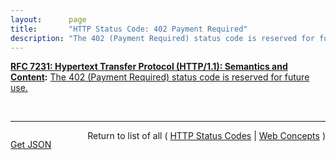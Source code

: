 ```yaml
---
layout:      page
title:       "HTTP Status Code: 402 Payment Required"
description: "The 402 (Payment Required) status code is reserved for future use."
---
```


**[RFC 7231: Hypertext Transfer Protocol (HTTP/1.1): Semantics and Content](/specs/IETF/RFC/7231 "The Hypertext Transfer Protocol (HTTP) is an application-level protocol for distributed, collaborative, hypertext information systems. This document defines the semantics of HTTP/1.1 messages as expressed by request methods, request header fields, response status codes, and response header fields, along with the payload of messages (metadata and body content) and mechanisms for content negotiation."):** [The 402 (Payment Required) status code is reserved for future use.](http://tools.ietf.org/html/rfc7231#section-6.5.2 "Read documentation for HTTP Status Code &#34;402&#34;")

<br/>
<hr/>

<p style="float : left"><a href="402.json" title="Get JSON representing this particular Web Concept">Get JSON</a></p>
<p style="text-align: right">Return to list of all ( <a href="../http-status-codes">HTTP Status Codes</a> | <a href="../">Web Concepts</a> )</p>
